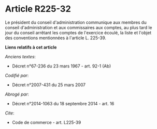 # Article R225-32

Le président du conseil d'administration communique aux membres du conseil d'administration et aux commissaires aux comptes,
au plus tard le jour du conseil arrêtant les comptes de l'exercice écoulé, la liste et l'objet des conventions mentionnées à
l'article L. 225-39.

**Liens relatifs à cet article**

_Anciens textes_:

  - Décret n°67-236 du 23 mars 1967 - art. 92-1 (Ab)

_Codifié par_:

  - Décret n°2007-431 du 25 mars 2007

_Abrogé par_:

  - Décret n°2014-1063 du 18 septembre 2014 - art. 16

_Cite_:

  - Code de commerce - art. L225-39
